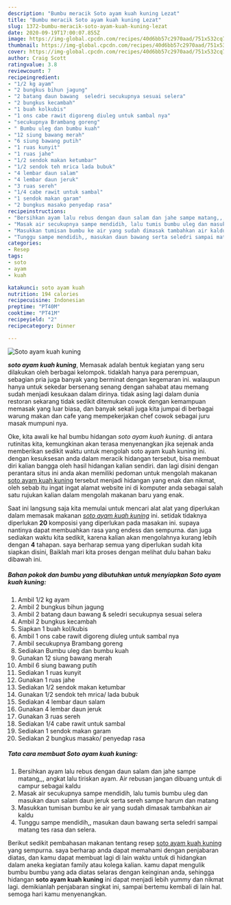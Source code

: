 ```yaml
---
description: "Bumbu meracik Soto ayam kuah kuning Lezat"
title: "Bumbu meracik Soto ayam kuah kuning Lezat"
slug: 1372-bumbu-meracik-soto-ayam-kuah-kuning-lezat
date: 2020-09-19T17:00:07.855Z
image: https://img-global.cpcdn.com/recipes/40d6bb57c2970aad/751x532cq70/soto-ayam-kuah-kuning-foto-resep-utama.jpg
thumbnail: https://img-global.cpcdn.com/recipes/40d6bb57c2970aad/751x532cq70/soto-ayam-kuah-kuning-foto-resep-utama.jpg
cover: https://img-global.cpcdn.com/recipes/40d6bb57c2970aad/751x532cq70/soto-ayam-kuah-kuning-foto-resep-utama.jpg
author: Craig Scott
ratingvalue: 3.8
reviewcount: 7
recipeingredient:
- "1/2 kg ayam"
- "2 bungkus bihun jagung"
- "2 batang daun bawang  seledri secukupnya sesuai selera"
- "2 bungkus kecambah"
- "1 buah kolkubis"
- "1 ons cabe rawit digoreng diuleg untuk sambal nya"
- "secukupnya Brambang goreng"
- " Bumbu uleg dan bumbu kuah"
- "12 siung bawang merah"
- "6 siung bawang putih"
- "1 ruas kunyit"
- "1 ruas jahe"
- "1/2 sendok makan ketumbar"
- "1/2 sendok teh mrica lada bubuk"
- "4 lembar daun salam"
- "4 lembar daun jeruk"
- "3 ruas sereh"
- "1/4 cabe rawit untuk sambal"
- "1 sendok makan garam"
- "2 bungkus masako penyedap rasa"
recipeinstructions:
- "Bersihkan ayam lalu rebus dengan daun salam dan jahe sampe matang,,, angkat lalu tiriskan ayam. Air rebusan jangan dibuang untuk di campur sebagai kaldu"
- "Masak air secukupnya sampe mendidih, lalu tumis bumbu uleg dan masukan daun salam daun jeruk serta sereh sampe harum dan matang"
- "Masukkan tumisan bumbu ke air yang sudah dimasak tambahkan air kaldu"
- "Tunggu sampe mendidih,, masukan daun bawang serta seledri sampai matang tes rasa dan selera."
categories:
- Resep
tags:
- soto
- ayam
- kuah

katakunci: soto ayam kuah 
nutrition: 194 calories
recipecuisine: Indonesian
preptime: "PT40M"
cooktime: "PT41M"
recipeyield: "2"
recipecategory: Dinner

---
```



![Soto ayam kuah kuning](https://img-global.cpcdn.com/recipes/40d6bb57c2970aad/751x532cq70/soto-ayam-kuah-kuning-foto-resep-utama.jpg)

<b><i>soto ayam kuah kuning</i></b>, Memasak adalah bentuk kegiatan yang seru dilakukan oleh berbagai kelompok. tidaklah hanya para perempuan, sebagian pria juga banyak yang berminat dengan kegemaran ini. walaupun hanya untuk sekedar bersenang senang dengan sahabat atau memang sudah menjadi kesukaan dalam dirinya. tidak asing lagi dalam dunia restoran sekarang tidak sedikit ditemukan cowok dengan kemampuan memasak yang luar biasa, dan banyak sekali juga kita jumpai di berbagai warung makan dan cafe yang mempekerjakan chef cowok sebagai juru masak mumpuni nya.

Oke, kita awali ke hal bumbu hidangan <i>soto ayam kuah kuning</i>. di antara rutinitas kita, kemungkinan akan terasa menyenangkan jika sejenak anda memberikan sedikit waktu untuk mengolah soto ayam kuah kuning ini. dengan kesuksesan anda dalam meracik hidangan tersebut, bisa membuat diri kalian bangga oleh hasil hidangan kalian sendiri. dan lagi disini dengan perantara situs ini anda akan memiliki pedoman untuk mengolah makanan <u>soto ayam kuah kuning</u> tersebut menjadi hidangan yang enak dan nikmat, oleh sebab itu ingat ingat alamat website ini di komputer anda sebagai salah satu rujukan kalian dalam mengolah makanan baru yang enak.




Saat ini langsung saja kita memulai untuk mencari alat alat yang diperlukan dalam memasak makanan <u><i>soto ayam kuah kuning</i></u> ini. setidak tidaknya diperlukan <b>20</b> komposisi yang diperlukan pada masakan ini. supaya nantinya dapat membuahkan rasa yang endess dan sempurna. dan juga sediakan waktu kita sedikit, karena kalian akan mengolahnya kurang lebih dengan <b>4</b> tahapan. saya berharap semua yang diperlukan sudah kita siapkan disini, Baiklah mari kita proses dengan melihat dulu bahan baku dibawah ini.

<!--inarticleads1-->

##### Bahan pokok dan bumbu yang dibutuhkan untuk menyiapkan Soto ayam kuah kuning:

1. Ambil 1/2 kg ayam
1. Ambil 2 bungkus bihun jagung
1. Ambil 2 batang daun bawang &amp; seledri secukupnya sesuai selera
1. Ambil 2 bungkus kecambah
1. Siapkan 1 buah kol/kubis
1. Ambil 1 ons cabe rawit digoreng diuleg untuk sambal nya
1. Ambil secukupnya Brambang goreng
1. Sediakan  Bumbu uleg dan bumbu kuah
1. Gunakan 12 siung bawang merah
1. Ambil 6 siung bawang putih
1. Sediakan 1 ruas kunyit
1. Gunakan 1 ruas jahe
1. Sediakan 1/2 sendok makan ketumbar
1. Gunakan 1/2 sendok teh mrica/ lada bubuk
1. Sediakan 4 lembar daun salam
1. Gunakan 4 lembar daun jeruk
1. Gunakan 3 ruas sereh
1. Sediakan 1/4 cabe rawit untuk sambal
1. Sediakan 1 sendok makan garam
1. Sediakan 2 bungkus masako/ penyedap rasa




<!--inarticleads2-->

##### Tata cara membuat Soto ayam kuah kuning:

1. Bersihkan ayam lalu rebus dengan daun salam dan jahe sampe matang,,, angkat lalu tiriskan ayam. Air rebusan jangan dibuang untuk di campur sebagai kaldu
1. Masak air secukupnya sampe mendidih, lalu tumis bumbu uleg dan masukan daun salam daun jeruk serta sereh sampe harum dan matang
1. Masukkan tumisan bumbu ke air yang sudah dimasak tambahkan air kaldu
1. Tunggu sampe mendidih,, masukan daun bawang serta seledri sampai matang tes rasa dan selera.




Berikut sedikit pembahasan makanan tentang resep <u>soto ayam kuah kuning</u> yang sempurna. saya berharap anda dapat memahami dengan penjabaran diatas, dan kamu dapat membuat lagi di lain waktu untuk di hidangkan dalam aneka kegiatan family atau kolega kalian. kamu dapat mengulik bumbu bumbu yang ada diatas selaras dengan keinginan anda, sehingga hidangan <b>soto ayam kuah kuning</b> ini dapat menjadi lebih yummy dan nikmat lagi. demikianlah penjabaran singkat ini, sampai bertemu kembali di lain hal. semoga hari kamu menyenangkan.
